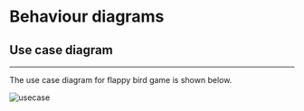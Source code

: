 # Behaviour diagrams
## Use case diagram
---
The use case diagram for flappy bird game is shown below.


![usecase](https://user-images.githubusercontent.com/82135750/130473461-d7670aa6-ff8f-4c07-b844-037e92d07ced.JPG)
